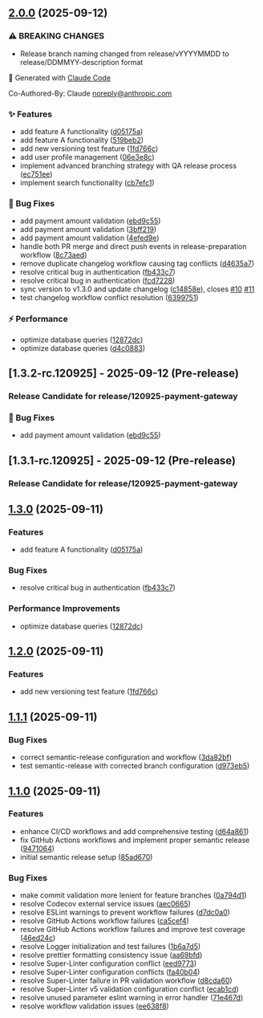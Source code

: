 ## [2.0.0](https://github.com/ThilinaV98/sample-semrel/compare/v1.1.1...v2.0.0) (2025-09-12)


### ⚠ BREAKING CHANGES

* Release branch naming changed from release/vYYYYMMDD to release/DDMMYY-description format

🤖 Generated with [Claude Code](https://claude.ai/code)

Co-Authored-By: Claude <noreply@anthropic.com>

### ✨ Features

* add feature A functionality ([d05175a](https://github.com/ThilinaV98/sample-semrel/commit/d05175accdf129f00b47f3dc62e7bca9bc9c95c4))
* add feature A functionality ([519beb2](https://github.com/ThilinaV98/sample-semrel/commit/519beb22812b2114a5bed2ff4d634eb316ab3960))
* add new versioning test feature ([1fd766c](https://github.com/ThilinaV98/sample-semrel/commit/1fd766c22c597a123c88340f772dc56b3a62606c))
* add user profile management ([06e3e8c](https://github.com/ThilinaV98/sample-semrel/commit/06e3e8c8b405dfda20cff8aeabf71793f07e01d4))
* implement advanced branching strategy with QA release process ([ec751ee](https://github.com/ThilinaV98/sample-semrel/commit/ec751eecedceababb910a5177f2438566b6b43f2))
* implement search functionality ([cb7efc1](https://github.com/ThilinaV98/sample-semrel/commit/cb7efc16cc57f904112747b3edd6c6ebe0515f0a))


### 🐛 Bug Fixes

* add payment amount validation ([ebd9c55](https://github.com/ThilinaV98/sample-semrel/commit/ebd9c553d43ed2a74e49f674a3e35c7ae11b71b4))
* add payment amount validation ([3bff219](https://github.com/ThilinaV98/sample-semrel/commit/3bff219e75869f185441ed5ececca486d0cbf603))
* add payment amount validation ([4efed9e](https://github.com/ThilinaV98/sample-semrel/commit/4efed9ef58eb0ff1d3331786106fe3c080cbd595))
* handle both PR merge and direct push events in release-preparation workflow ([8c73aed](https://github.com/ThilinaV98/sample-semrel/commit/8c73aed89478525a39a1fe43857a7b8b78cacfab))
* remove duplicate changelog workflow causing tag conflicts ([d4635a7](https://github.com/ThilinaV98/sample-semrel/commit/d4635a77482c2d04e3b34624792ea01041250264))
* resolve critical bug in authentication ([fb433c7](https://github.com/ThilinaV98/sample-semrel/commit/fb433c7885dcb0408fdb573d64610996702f803e))
* resolve critical bug in authentication ([fcd7228](https://github.com/ThilinaV98/sample-semrel/commit/fcd722843c6a2b75b2d203e8c79aea3ebd27dbcf))
* sync version to v1.3.0 and update changelog ([c14858e](https://github.com/ThilinaV98/sample-semrel/commit/c14858e29695f122a2fc82d32ac9fa65e4f9e2d0)), closes [#10](https://github.com/ThilinaV98/sample-semrel/issues/10) [#11](https://github.com/ThilinaV98/sample-semrel/issues/11)
* test changelog workflow conflict resolution ([6399751](https://github.com/ThilinaV98/sample-semrel/commit/639975159925b07479b98a152c8ec74f0871d531))


### ⚡ Performance

* optimize database queries ([12872dc](https://github.com/ThilinaV98/sample-semrel/commit/12872dcceb8a51a99c84d7d2ae5e7863b87175af))
* optimize database queries ([d4c0883](https://github.com/ThilinaV98/sample-semrel/commit/d4c0883658638e07d2b7fccf43e848f370127bab))

## [1.3.2-rc.120925] - 2025-09-12 (Pre-release)

### Release Candidate for release/120925-payment-gateway

### 🐛 Bug Fixes
* add payment amount validation ([ebd9c55](https://github.com/ThilinaV98/sample-semrel/commit/ebd9c55))
## [1.3.1-rc.120925] - 2025-09-12 (Pre-release)

### Release Candidate for release/120925-payment-gateway

## [1.3.0](https://github.com/ThilinaV98/sample-semrel/compare/v1.2.0...v1.3.0) (2025-09-11)

### Features

* add feature A functionality ([d05175a](https://github.com/ThilinaV98/sample-semrel/commit/d05175a))

### Bug Fixes

* resolve critical bug in authentication ([fb433c7](https://github.com/ThilinaV98/sample-semrel/commit/fb433c7))

### Performance Improvements

* optimize database queries ([12872dc](https://github.com/ThilinaV98/sample-semrel/commit/12872dc))

## [1.2.0](https://github.com/ThilinaV98/sample-semrel/compare/v1.1.1...v1.2.0) (2025-09-11)

### Features

* add new versioning test feature ([1fd766c](https://github.com/ThilinaV98/sample-semrel/commit/1fd766c))

## [1.1.1](https://github.com/username/sample-semantic-release/compare/v1.1.0...v1.1.1) (2025-09-11)


### Bug Fixes

* correct semantic-release configuration and workflow ([3da82bf](https://github.com/username/sample-semantic-release/commit/3da82bf3fd0667c9b04fa32f3d8a7cddccf448a1))
* test semantic-release with corrected branch configuration ([d973eb5](https://github.com/username/sample-semantic-release/commit/d973eb50103ec571f9cdd68096f76d81a82ee759))

## [1.1.0](https://github.com/username/sample-semantic-release/compare/85ad6701dc303710ff576bdeb960058597c4bcee...v1.1.0) (2025-09-11)


### Features

* enhance CI/CD workflows and add comprehensive testing ([d64a861](https://github.com/username/sample-semantic-release/commit/d64a861b585d61d984a67a8b16e2943224e124ba))
* fix GitHub Actions workflows and implement proper semantic release ([9471064](https://github.com/username/sample-semantic-release/commit/947106419bf74410e1af4240a36407621940aff3))
* initial semantic release setup ([85ad670](https://github.com/username/sample-semantic-release/commit/85ad6701dc303710ff576bdeb960058597c4bcee))


### Bug Fixes

* make commit validation more lenient for feature branches ([0a794d1](https://github.com/username/sample-semantic-release/commit/0a794d1e453aeec6b1660ab0640c44e1fa2093dd))
* resolve Codecov external service issues ([aec0665](https://github.com/username/sample-semantic-release/commit/aec066589a1971fcaf45d26f0fcd89eecf40c543))
* resolve ESLint warnings to prevent workflow failures ([d7dc0a0](https://github.com/username/sample-semantic-release/commit/d7dc0a06e73b48d6960ca9ae62fe3e4eb7dd9ead))
* resolve GitHub Actions workflow failures ([ca5cef4](https://github.com/username/sample-semantic-release/commit/ca5cef4e911b5f3f13bc94eeb89ab866880b3063))
* resolve GitHub Actions workflow failures and improve test coverage ([46ed24c](https://github.com/username/sample-semantic-release/commit/46ed24c8b35de48b6e18830beb9f10630fb42f41))
* resolve Logger initialization and test failures ([1b6a7d5](https://github.com/username/sample-semantic-release/commit/1b6a7d525696da7063ffb2a74e12ec9bc0502b83))
* resolve prettier formatting consistency issue ([aa69bfd](https://github.com/username/sample-semantic-release/commit/aa69bfd49c68c897f7934e04e739789a4cea571c))
* resolve Super-Linter configuration conflict ([eed9773](https://github.com/username/sample-semantic-release/commit/eed977348be2ee219e16d78f7a9ea61cf3078739))
* resolve Super-Linter configuration conflicts ([fa40b04](https://github.com/username/sample-semantic-release/commit/fa40b04b13d19234cf672eaa4aa6514d484f32b0))
* resolve Super-Linter failure in PR validation workflow ([d8cda60](https://github.com/username/sample-semantic-release/commit/d8cda600ce9806fd59e405a3cc0629e616c0da7f))
* resolve Super-Linter v5 validation configuration conflict ([ecab1cd](https://github.com/username/sample-semantic-release/commit/ecab1cd28dd98a10b12a0f06e3f1dc523809cf6e))
* resolve unused parameter eslint warning in error handler ([71e467d](https://github.com/username/sample-semantic-release/commit/71e467d10c48ad5c9167b684b643f10a71d5ef01))
* resolve workflow validation issues ([ee638f8](https://github.com/username/sample-semantic-release/commit/ee638f88109980f5666f9679b2edcfeea1491436))
